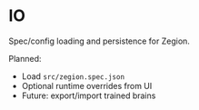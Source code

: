 # IO

Spec/config loading and persistence for Zegion.

Planned:

- Load `src/zegion.spec.json`
- Optional runtime overrides from UI
- Future: export/import trained brains
